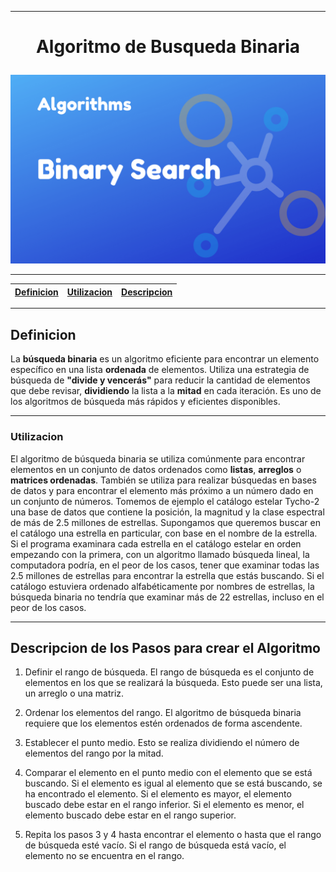 
---
<h1><p align="center">Algoritmo de Busqueda Binaria</p></h1>

![ALgoritmo de BUsqueda Binaria](binary_search.png)

---

|[Definicion](#definicion)|[Utilizacion](#utilizacion)|[Descripcion](#descripcion-de-los-Pasos-para-crear-el-Algoritmo)
| - | - | - |
---

## Definicion

La **búsqueda binaria** es un algoritmo eficiente para encontrar un elemento específico en una lista **ordenada** de elementos. Utiliza una estrategia de búsqueda de **"divide y vencerás"** para reducir la cantidad de elementos que debe revisar, **dividiendo** la lista a la **mitad** en cada iteración. Es uno de los algoritmos de búsqueda más rápidos y eficientes disponibles. 

---
### Utilizacion

El algoritmo de búsqueda binaria se utiliza comúnmente para encontrar elementos en un conjunto de datos ordenados como **listas**, **arreglos** o **matrices ordenadas**. También se utiliza para realizar búsquedas en bases de datos y para encontrar el elemento más próximo a un número dado en un conjunto de números.
Tomemos de ejemplo el catálogo estelar Tycho-2 una base de datos que contiene la posición, la magnitud y la clase espectral de más de 2.5 millones de estrellas. Supongamos que queremos buscar en el catálogo una estrella en particular, con base en el nombre de la estrella. Si el programa examinara cada estrella en el catálogo estelar en orden empezando con la primera, con un algoritmo llamado búsqueda lineal, la computadora podría, en el peor de los casos, tener que examinar todas las 2.5 millones de estrellas para encontrar la estrella que estás buscando. Si el catálogo estuviera ordenado alfabéticamente por nombres de estrellas, la búsqueda binaria no tendría que examinar más de 22 estrellas, incluso en el peor de los casos.

---

## Descripcion de los Pasos para crear el Algoritmo

1.  Definir el rango de búsqueda. El rango de búsqueda es el conjunto de elementos en los que se realizará la búsqueda. Esto puede ser una lista, un arreglo o una matriz. 

2. Ordenar los elementos del rango. El algoritmo de búsqueda binaria requiere que los elementos estén ordenados de forma ascendente. 

3. Establecer el punto medio. Esto se realiza dividiendo el número de elementos del rango por la mitad. 

4. Comparar el elemento en el punto medio con el elemento que se está buscando. Si el elemento es igual al elemento que se está buscando, se ha encontrado el elemento. Si el elemento es mayor, el elemento buscado debe estar en el rango inferior. Si el elemento es menor, el elemento buscado debe estar en el rango superior. 

5. Repita los pasos 3 y 4 hasta encontrar el elemento o hasta que el rango de búsqueda esté vacío. Si el rango de búsqueda está vacío, el elemento no se encuentra en el rango.









